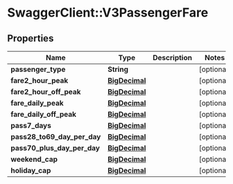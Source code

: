 # SwaggerClient::V3PassengerFare

## Properties
Name | Type | Description | Notes
------------ | ------------- | ------------- | -------------
**passenger_type** | **String** |  | [optional] 
**fare2_hour_peak** | [**BigDecimal**](BigDecimal.md) |  | [optional] 
**fare2_hour_off_peak** | [**BigDecimal**](BigDecimal.md) |  | [optional] 
**fare_daily_peak** | [**BigDecimal**](BigDecimal.md) |  | [optional] 
**fare_daily_off_peak** | [**BigDecimal**](BigDecimal.md) |  | [optional] 
**pass7_days** | [**BigDecimal**](BigDecimal.md) |  | [optional] 
**pass28_to69_day_per_day** | [**BigDecimal**](BigDecimal.md) |  | [optional] 
**pass70_plus_day_per_day** | [**BigDecimal**](BigDecimal.md) |  | [optional] 
**weekend_cap** | [**BigDecimal**](BigDecimal.md) |  | [optional] 
**holiday_cap** | [**BigDecimal**](BigDecimal.md) |  | [optional] 

